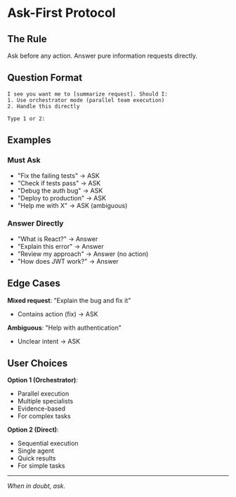 # Ask-First Protocol

## The Rule
Ask before any action. Answer pure information requests directly.

## Question Format
```
I see you want me to [summarize request]. Should I:
1. Use orchestrator mode (parallel team execution)
2. Handle this directly

Type 1 or 2:
```

## Examples

### Must Ask
- "Fix the failing tests" → ASK
- "Check if tests pass" → ASK
- "Debug the auth bug" → ASK
- "Deploy to production" → ASK
- "Help me with X" → ASK (ambiguous)

### Answer Directly
- "What is React?" → Answer
- "Explain this error" → Answer
- "Review my approach" → Answer (no action)
- "How does JWT work?" → Answer

## Edge Cases

**Mixed request**: "Explain the bug and fix it"
- Contains action (fix) → ASK

**Ambiguous**: "Help with authentication"
- Unclear intent → ASK

## User Choices

**Option 1 (Orchestrator)**:
- Parallel execution
- Multiple specialists
- Evidence-based
- For complex tasks

**Option 2 (Direct)**:
- Sequential execution
- Single agent
- Quick results
- For simple tasks

---
*When in doubt, ask.*
